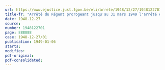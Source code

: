 ```yaml
---
url: https://www.ejustice.just.fgov.be/eli/arrete/1948/12/27/1948122701/justel
title-fr: "Arrêté du Régent prorogeant jusqu'au 31 mars 1949 l'arrêté des ministres réunis en conseil du 9 septembre 1944, instituant, à titre provisoire, des commissions régulatrices des prix"
date: 1948-12-27
source:
number: 1948122701
page: 888888
case: 1948-12-27/01
publication: 1949-01-06
starts:
modifies:
pdf-original:
pdf-consolidated:
---
```


